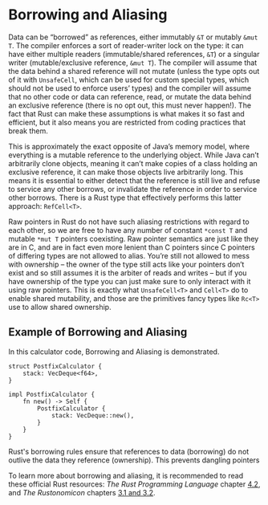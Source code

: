 # Borrowing and Aliasing
Data can be “borrowed” as references, either immutably `&T` or mutably
`&mut T`. The compiler enforces a sort of reader-writer lock on the type: it
can have either multiple readers (immutable/shared references, `&T`) or a
singular writer (mutable/exclusive reference, `&mut T`). The compiler will
assume that the data behind a shared reference will not mutate (unless the
type opts out of it with `UnsafeCell`, which can be used for custom special
types, which should not be used to enforce users’ types) and the compiler
will assume that no other code or data can reference, read, or mutate the
data behind an exclusive reference (there is no opt out, this must never
happen!). The fact that Rust can make these assumptions is what makes it
so fast and efficient, but it also means you are restricted from coding practices 
that break them.

This is approximately the exact opposite of Java’s memory model, where
everything is a mutable reference to the underlying object. While Java can’t
arbitrarily clone objects, meaning it can’t make copies of a class holding an
exclusive reference, it can make those objects live arbitrarily long. This
means it is essential to either detect that the reference is still live and refuse to
service any other borrows, or invalidate the reference in order to service
other borrows. There is a Rust type that effectively performs this latter
approach: `RefCell<T>`.

Raw pointers in Rust do not have such aliasing restrictions with regard to
each other, so we are free to have any number of constant `*const T` and
mutable `*mut T` pointers coexisting. Raw pointer semantics are just like
they are in C, and are in fact even more lenient than C pointers since C
pointers of differing types are not allowed to alias. You’re still not allowed to
mess with ownership – the owner of the type still acts like your pointers
don’t exist and so still assumes it is the arbiter of reads and writes – but if
you have ownership of the type you can just make sure to only interact with
it using raw pointers. This is exactly what `UnsafeCell<T>` and `Cell<T>` do to
enable shared mutability, and those are the primitives fancy types like
`Rc<T>` use to allow shared ownership.

## Example of Borrowing and Aliasing
In this calculator code, Borrowing and Aliasing is demonstrated.

```rust,ignore
struct PostfixCalculator {
    stack: VecDeque<f64>,
}

impl PostfixCalculator {
    fn new() -> Self {
        PostfixCalculator {
            stack: VecDeque::new(),
        }
    }
}
```

Rust's borrowing rules ensure that references to
data (borrowing) do not outlive the data they reference (ownership).
This prevents dangling pointers

To learn more about borrowing and aliasing, it is recommended to read these official Rust 
resources: *The Rust Programming Language* chapter 
[4.2](https://rust-book.cs.brown.edu/ch04-02-references-and-borrowing.html), and *The Rustonomicon* chapters [3.1 and 3.2](https://doc.rust-lang.org/nomicon/).
